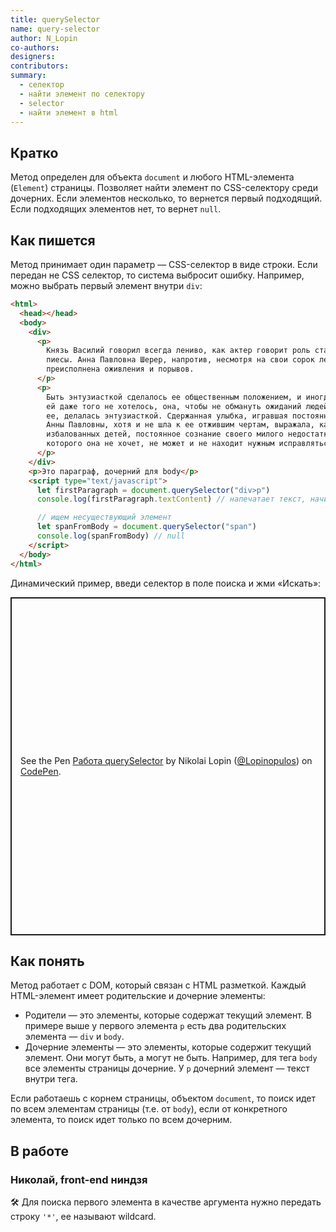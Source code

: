 ```yaml
---
title: querySelector
name: query-selector
author: N_Lopin
co-authors:
designers:
contributors:
summary:
  - селектор
  - найти элемент по селектору
  - selector
  - найти элемент в html
---
```


## Кратко

Метод определен для объекта `document` и любого HTML-элемента (`Element`) страницы. Позволяет найти элемент по CSS-селектору среди дочерних. Если элементов несколько, то вернется первый подходящий. Если подходящих элементов нет, то вернет `null`.

## Как пишется

Метод принимает один параметр — CSS-селектор в виде строки. Если передан не CSS селектор, то система выбросит ошибку. Например, можно выбрать первый элемент внутри `div`:

```html
<html>
  <head></head>
  <body>
    <div>
      <p>
        Князь Василий говорил всегда лениво, как актер говорит роль старой
        пиесы. Анна Павловна Шерер, напротив, несмотря на свои сорок лет, была
        преисполнена оживления и порывов.
      </p>
      <p>
        Быть энтузиасткой сделалось ее общественным положением, и иногда, когда
        ей даже того не хотелось, она, чтобы не обмануть ожиданий людей, знавших
        ее, делалась энтузиасткой. Сдержанная улыбка, игравшая постоянно на лице
        Анны Павловны, хотя и не шла к ее отжившим чертам, выражала, как у
        избалованных детей, постоянное сознание своего милого недостатка, от
        которого она не хочет, не может и не находит нужным исправляться.
      </p>
    </div>
    <p>Это параграф, дочерний для body</p>
    <script type="text/javascript">
      let firstParagraph = document.querySelector("div>p")
      console.log(firstParagraph.textContent) // напечатает текст, начинающийся с "Князь Василий"

      // ищем несуществующий элемент
      let spanFromBody = document.querySelector("span")
      console.log(spanFromBody) // null
    </script>
  </body>
</html>
```

Динамический пример, введи селектор в поле поиска и жми «Искать»:

<p class="codepen" data-height="541" data-theme-id="light" data-default-tab="result" data-user="Lopinopulos" data-slug-hash="oReWwv" style="height: 541px; box-sizing: border-box; display: flex; align-items: center; justify-content: center; border: 2px solid; margin: 1em 0; padding: 1em;" data-pen-title="Работа querySelector">
  <span>See the Pen <a href="https://codepen.io/Lopinopulos/pen/oReWwv">
  Работа querySelector</a> by Nikolai Lopin (<a href="https://codepen.io/Lopinopulos">@Lopinopulos</a>)
  on <a href="https://codepen.io">CodePen</a>.</span>
</p>
<script async src="https://static.codepen.io/assets/embed/ei.js"></script>

## Как понять

Метод работает с DOM, который связан с HTML разметкой. Каждый HTML-элемент имеет родительские и дочерние элементы:

- Родители — это элементы, которые содержат текущий элемент. В примере выше у первого элемента `p` есть два родительских элемента — `div` и `body`.
- Дочерние элементы — это элементы, которые содержит текущий элемент. Они могут быть, а могут не быть. Например, для тега `body` все элементы страницы дочерние. У `p` дочерний элемент — текст внутри тега.

Если работаешь с корнем страницы, объектом `document`, то поиск идет по всем элементам страницы (т.е. от `body`), если от конкретного элемента, то поиск идет только по всем дочерним.

## В работе

### Николай, front-end ниндзя

🛠 Для поиска первого элемента в качестве аргумента нужно передать строку `'*'`, ее называют wildcard.
